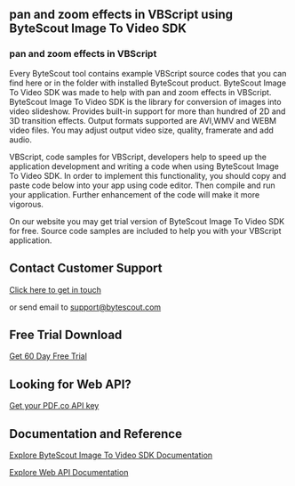 ## pan and zoom effects in VBScript using ByteScout Image To Video SDK

### pan and zoom effects in VBScript

Every ByteScout tool contains example VBScript source codes that you can find here or in the folder with installed ByteScout product. ByteScout Image To Video SDK was made to help with pan and zoom effects in VBScript. ByteScout Image To Video SDK is the library for conversion of images into video slideshow. Provides built-in support for more than hundred of 2D and 3D transition effects. Output formats supported are AVI,WMV and WEBM video files. You may adjust output video size, quality, framerate and add audio.

VBScript, code samples for VBScript, developers help to speed up the application development and writing a code when using ByteScout Image To Video SDK. In order to implement this functionality, you should copy and paste code below into your app using code editor. Then compile and run your application. Further enhancement of the code will make it more vigorous.

On our website you may get trial version of ByteScout Image To Video SDK for free. Source code samples are included to help you with your VBScript application.

## Contact Customer Support

[Click here to get in touch](https://bytescout.zendesk.com/hc/en-us/requests/new?subject=ByteScout%20Image%20To%20Video%20SDK%20Question)

or send email to [support@bytescout.com](mailto:support@bytescout.com?subject=ByteScout%20Image%20To%20Video%20SDK%20Question) 

## Free Trial Download

[Get 60 Day Free Trial](https://bytescout.com/download/web-installer?utm_source=github-readme)

## Looking for Web API? 

[Get your PDF.co API key](https://pdf.co/documentation/api?utm_source=github-readme)

## Documentation and Reference

[Explore ByteScout Image To Video SDK Documentation](https://bytescout.com/documentation/index.html?utm_source=github-readme)

[Explore Web API Documentation](https://pdf.co/documentation/api?utm_source=github-readme)